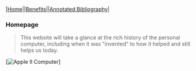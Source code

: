 |[Home](index.md)||[Benefits](benefits.md)||[Annotated Bibliography](annotated_bibliography.md)|
### Homepage
> This website will take a glance at the rich history of the personal computer, including when it was "invented" to how it helped and still helps us today.

[![Apple II Computer](/main/appleII.jpeg "Apple II")]
